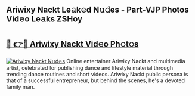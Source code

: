 ## Ariwixy Nackt Le𝚊k𝚎d N𝚞𝚍es - Part-VJP Photos Vid𝚎o Le𝚊ks ZSHoy

# <h2><a href="http://fb5mgpr.evod.top/?m=Ariwixy+Nackt">🔗 👉🔴 Ariwixy Nackt Vid𝚎o Ph𝚘t𝚘s</a></h2>

[![Ariwixy Nackt N𝚞d𝚎s](https://i.imgur.com/8V9OHl7.gif)](http://fb5mgpr.evod.top/?m=Ariwixy+Nackt)
Online entertainer Ariwixy Nackt and multimedia artist, celebrated for publishing dance and lifestyle material through trending dance routines and short videos. Ariwixy Nackt public persona is that of a successful entrepreneur, but behind the scenes, he's a devoted family man. 
